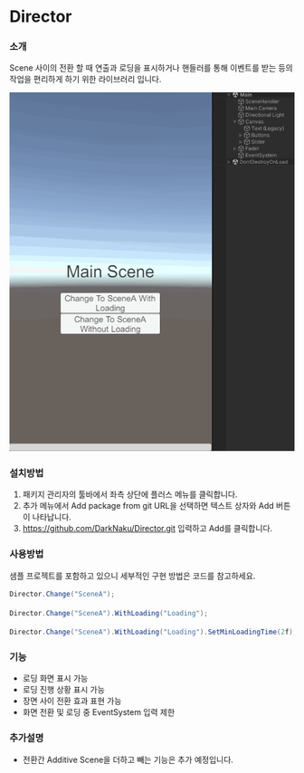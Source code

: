 # Director

### 소개
Scene 사이의 전환 할 때 연출과 로딩을 표시하거나 핸들러를 통해 이벤트를 받는 등의 작업을 편리하게 하기 위한 라이브러리 입니다.

![image](Samples~/Images/screenshot.gif)

### 설치방법
1. 패키지 관리자의 툴바에서 좌측 상단에 플러스 메뉴를 클릭합니다.
2. 추가 메뉴에서 Add package from git URL을 선택하면 텍스트 상자와 Add 버튼이 나타납니다.
3. https://github.com/DarkNaku/Director.git 입력하고 Add를 클릭합니다.

### 사용방법
샘플 프로젝트를 포함하고 있으니 세부적인 구현 방법은 코드를 참고하세요.

```csharp
Director.Change("SceneA");

Director.Change("SceneA").WithLoading("Loading");

Director.Change("SceneA").WithLoading("Loading").SetMinLoadingTime(2f);
```

### 기능
* 로딩 화면 표시 가능
* 로딩 진행 상황 표시 가능
* 장면 사이 전환 효과 표현 가능
* 화면 전환 및 로딩 중 EventSystem 입력 제한

### 추가설명
* 전환간 Additive Scene을 더하고 빼는 기능은 추가 예정입니다.